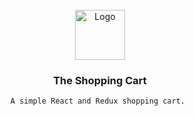 <br />
<div align="center">
  <a href="https://github.com/SincerelyBrittany/E-Commerce-Shopping-Cart-Project">
    <img src="./LoginPage.png" alt="Logo" width="80" height="80">
  </a>

  <h3 align="center">The Shopping Cart</h3>

    A simple React and Redux shopping cart. 
    
  </p>
</div>